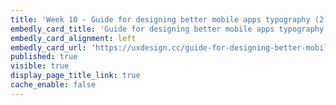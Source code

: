 ```yaml
---
title: 'Week 10 - Guide for designing better mobile apps typography (2 of 2)'
embedly_card_title: 'Guide for designing better mobile apps typography (6 minute read)'
embedly_card_alignment: left
embedly_card_url: 'https://uxdesign.cc/guide-for-designing-better-mobile-apps-typography-5796495ef86f'
published: true
visible: true
display_page_title_link: true
cache_enable: false
---
```

